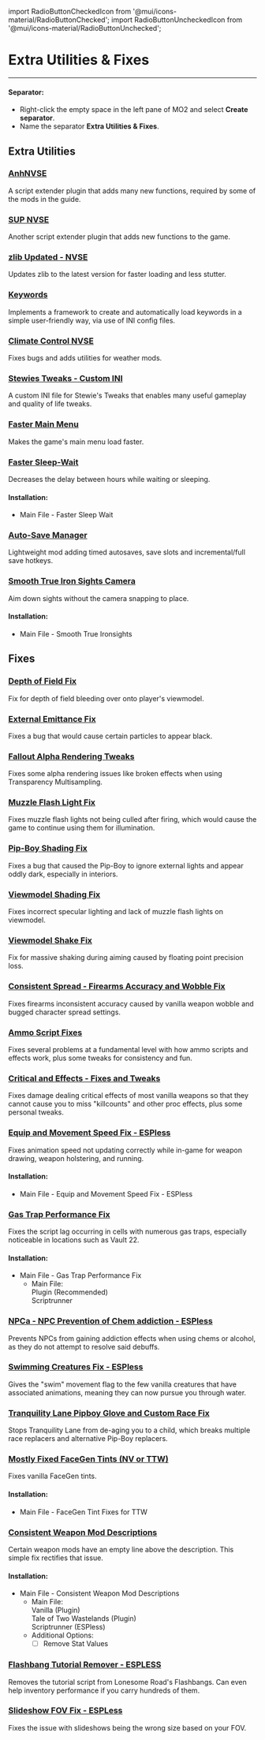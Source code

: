 ﻿import RadioButtonCheckedIcon from '@mui/icons-material/RadioButtonChecked';
import RadioButtonUncheckedIcon from '@mui/icons-material/RadioButtonUnchecked';

# Extra Utilities & Fixes

---

#### Separator:

- Right-click the empty space in the left pane of MO2 and select **Create separator**.
- Name the separator **Extra Utilities & Fixes**.

## Extra Utilities

### [AnhNVSE](https://www.nexusmods.com/newvegas/mods/74012)

A script extender plugin that adds many new functions, required by some of the mods in the guide. 

### [SUP NVSE](https://www.nexusmods.com/newvegas/mods/73160)

Another script extender plugin that adds new functions to the game. 

### [zlib Updated - NVSE](https://www.nexusmods.com/newvegas/mods/85267)

Updates zlib to the latest version for faster loading and less stutter.

### [Keywords](https://www.nexusmods.com/newvegas/mods/83088)

Implements a framework to create and automatically load keywords in a simple user-friendly way, via use of INI config files.

### [Climate Control NVSE](https://www.nexusmods.com/newvegas/mods/77205)

Fixes bugs and adds utilities for weather mods.

### [Stewies Tweaks - Custom INI](https://www.nexusmods.com/newvegas/mods/79005?tab=files&file_id=1000137870&nmm=1)

A custom INI file for Stewie's Tweaks that enables many useful gameplay and quality of life tweaks.

### [Faster Main Menu](https://www.nexusmods.com/newvegas/mods/67811)

Makes the game's main menu load faster.

### [Faster Sleep-Wait](https://www.nexusmods.com/newvegas/mods/66785)

Decreases the delay between hours while waiting or sleeping.

#### Installation:

- Main File - Faster Sleep Wait

### [Auto-Save Manager](https://www.nexusmods.com/newvegas/mods/67248)

Lightweight mod adding timed autosaves, save slots and incremental/full save hotkeys.

### [Smooth True Iron Sights Camera](https://www.nexusmods.com/newvegas/mods/69074)

Aim down sights without the camera snapping to place.

#### Installation:

- Main File - Smooth True Ironsights

## Fixes

### [Depth of Field Fix](https://www.nexusmods.com/newvegas/mods/81200)

Fix for depth of field bleeding over onto player's viewmodel.

### [External Emittance Fix](https://www.nexusmods.com/newvegas/mods/80443)

Fixes a bug that would cause certain particles to appear black.

### [Fallout Alpha Rendering Tweaks](https://www.nexusmods.com/newvegas/mods/80316)

Fixes some alpha rendering issues like broken effects when using Transparency Multisampling.

### [Muzzle Flash Light Fix](https://www.nexusmods.com/newvegas/mods/81201)

Fixes muzzle flash lights not being culled after firing, which would cause the game to continue using them for illumination.

### [Pip-Boy Shading Fix](https://www.nexusmods.com/newvegas/mods/77957)

Fixes a bug that caused the Pip-Boy to ignore external lights and appear oddly dark, especially in interiors.

### [Viewmodel Shading Fix](https://www.nexusmods.com/newvegas/mods/84781)

Fixes incorrect specular lighting and lack of muzzle flash lights on viewmodel.

### [Viewmodel Shake Fix](https://www.nexusmods.com/newvegas/mods/84443)

Fix for massive shaking during aiming caused by floating point precision loss.

### [Consistent Spread - Firearms Accuracy and Wobble Fix](https://www.nexusmods.com/newvegas/mods/77974)

Fixes firearms inconsistent accuracy caused by vanilla weapon wobble and bugged character spread settings.

### [Ammo Script Fixes](https://www.nexusmods.com/newvegas/mods/63997)

Fixes several problems at a fundamental level with how ammo scripts and effects work, plus some tweaks for consistency and fun.

### [Critical and Effects - Fixes and Tweaks](https://www.nexusmods.com/newvegas/mods/69200)

Fixes damage dealing critical effects of most vanilla weapons so that they cannot cause you to miss "killcounts" and other proc effects, plus some personal tweaks.

### [Equip and Movement Speed Fix - ESPless](https://www.nexusmods.com/newvegas/mods/71774)

Fixes animation speed not updating correctly while in-game for weapon drawing, weapon holstering, and running.

#### Installation:

- Main File - Equip and Movement Speed Fix - ESPless

### [Gas Trap Performance Fix](https://www.nexusmods.com/newvegas/mods/88587)

Fixes the script lag﻿ occurring in cells with numerous gas traps, especially noticeable in locations such as Vault 22.

#### Installation:
- Main File - Gas Trap Performance Fix
  - Main File:<br/>
    <RadioButtonCheckedIcon fontSize="small" /> Plugin (Recommended)<br/>
    <RadioButtonUncheckedIcon fontSize="small" /> Scriptrunner<br/>

### [NPCa - NPC Prevention of Chem addiction - ESPless](https://www.nexusmods.com/newvegas/mods/73622)

Prevents NPCs from gaining addiction effects when using chems or alcohol, as they do not attempt to resolve said debuffs.

### [Swimming Creatures Fix - ESPless](https://www.nexusmods.com/newvegas/mods/83094)

Gives the "swim" movement flag to the few vanilla creatures that have associated animations, meaning they can now pursue you through water.

### [Tranquility Lane Pipboy Glove and Custom Race Fix](https://www.nexusmods.com/newvegas/mods/77018)

Stops Tranquility Lane from de-aging you to a child, which breaks multiple race replacers and alternative Pip-Boy replacers.

### [Mostly Fixed FaceGen Tints (NV or TTW)](https://www.nexusmods.com/newvegas/mods/71577)

Fixes vanilla FaceGen tints.

#### Installation:

- Main File - FaceGen Tint Fixes for TTW

### [Consistent Weapon Mod Descriptions](https://www.nexusmods.com/newvegas/mods/85957)

Certain weapon mods have an empty line above the description. This simple fix rectifies that issue.

#### Installation:
- Main File - Consistent Weapon Mod Descriptions
  - Main File:<br/>
    <RadioButtonUncheckedIcon fontSize="small" /> Vanilla (Plugin)<br/>
    <RadioButtonUncheckedIcon fontSize="small" /> Tale of Two Wastelands (Plugin)<br/>
    <RadioButtonCheckedIcon fontSize="small" /> Scriptrunner (ESPless)<br/>
  - Additional Options:
    - [ ] Remove Stat Values

### [Flashbang Tutorial Remover - ESPLESS](https://www.nexusmods.com/newvegas/mods/87162)

Removes the tutorial script from Lonesome Road's Flashbangs. Can even help inventory performance if you carry hundreds of them.

### [Slideshow FOV Fix - ESPLess](https://www.nexusmods.com/newvegas/mods/87119)

Fixes the issue with slideshows being the wrong size based on your FOV.
